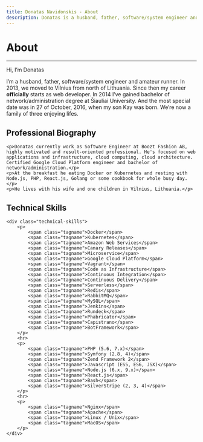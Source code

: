 ```yaml
---
title: Donatas Navidonskis - About
description: Donatas is a husband, father, software/system engineer and amateur runner
---
```


# About

<hr>

Hi, I’m Donatas

I’m a husband, father, software/system engineer and amateur runner. In 2013, we moved to Vilnius from north of Lithuania. Since then my career **officially** starts as web developer. In 2014 I’ve gained bachelor of network/administration degree at Šiauliai University. And the most special date was in 27 of October, 2016, when my son Kay was born. We’re now a family of three enjoying lifes.

<section role="contentinfo" id="professional-biography">
    <h2>Professional Biography</h2>
    
    <p>Donatas currently work as Software Engineer at Boozt Fashion AB, highly motivated and result-oriented professional. He's focused on web applications and infrastructure, cloud computing, cloud architecture. Certified Google Cloud Platform engineer and bachelor of network/administration.</p>
    <p>At the breakfast he eating Docker or Kubernetes and resting with Node.js, PHP, React.js, Golang or some cookbook for whole busy day.</p>
    <p>He lives with his wife and one children in Vilnius, Lithuania.</p>
</section>

<section role="contentinfo" id="technical-skills">
    <h2>Technical Skills</h2>
    
    <div class="technical-skills">
        <p>
            <span class="tagname">Docker</span>
            <span class="tagname">Kubernetes</span>
            <span class="tagname">Amazon Web Services</span>
            <span class="tagname">Canary Releases</span>
            <span class="tagname">Microservice</span>
            <span class="tagname">Google Cloud Platform</span>
            <span class="tagname">Vagrant</span>
            <span class="tagname">Code as Infrastructure</span>
            <span class="tagname">Continuous Integration</span>
            <span class="tagname">Continuous Delivery</span>
            <span class="tagname">Serverless</span>
            <span class="tagname">Redis</span>
            <span class="tagname">RabbitMQ</span>
            <span class="tagname">MySQL</span>
            <span class="tagname">Jenkins</span>
            <span class="tagname">Rundeck</span>
            <span class="tagname">Phabricator</span>
            <span class="tagname">Capistrano</span>
            <span class="tagname">BotFramework</span>
        </p>
        <hr>
        <p>
            <span class="tagname">PHP (5.6, 7.x)</span>
            <span class="tagname">Symfony (2.8, 4)</span>
            <span class="tagname">Zend Framework 2</span>
            <span class="tagname">Javascript (ES5, ES6, JSX)</span>
            <span class="tagname">Node.js (6.x, 9.x)</span>
            <span class="tagname">React.js</span>
            <span class="tagname">Bash</span>
            <span class="tagname">SilverStripe (2, 3, 4)</span>
        </p>
        <hr>
        <p>
            <span class="tagname">Nginx</span>
            <span class="tagname">Apache</span>
            <span class="tagname">Linux / Unix</span>
            <span class="tagname">MacOS</span>
        </p>
    </div>
</section>


